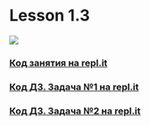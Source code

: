 # Lesson 1.3
![](https://cdn.discordapp.com/attachments/1007250454943641733/1012273047090241536/file.jpg)
### [Код занятия на repl.it](https://replit.com/@InnaF/Introduction-to-Data-Types#main.py)
### [Код ДЗ. Задача №1 на repl.it](https://replit.com/@InnaF/14Task1#main.py)
### [Код ДЗ. Задача №2 на repl.it](https://replit.com/@InnaF/14Task2#main.py)
